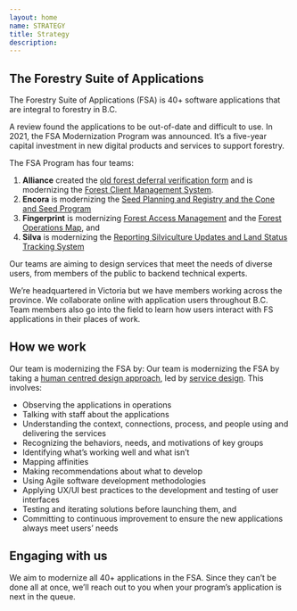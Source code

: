 ```yaml
---
layout: home
name: STRATEGY
title: Strategy
description:        
---
```


## The Forestry Suite of Applications 

The Forestry Suite of Applications (FSA) is 40+ software applications that are integral to forestry in B.C. 

A review found the applications to be out-of-date and difficult to use. In 2021, the FSA Modernization Program was announced. It’s a five-year capital investment in new digital products and services to support forestry. 

The FSA Program has four teams:
1. **Alliance** created the [old forest deferral verification form](https://www2.gov.bc.ca/gov/content?id=FA95ADB67F584002993F7DA235FF7179) and is modernizing the [Forest Client Management System](./applications/client.html). 
2. **Encora** is modernizing the [Seed Planning and Registry and the Cone and Seed Program](./applications/spar.html) 
3. **Fingerprint** is modernizing [Forest Access Management](./applications/fam.html) and the [Forest Operations Map](./applications/fom.html), and 
4. **Silva** is modernizing the [Reporting Silviculture Updates and Land Status Tracking System](./applications/results.html)

Our teams are aiming to design services that meet the needs of diverse users, from members of the public to backend technical experts. 

We’re headquartered in Victoria but we have members working across the province. We collaborate online with application users throughout B.C. Team members also go into the field to learn how users interact with FS applications in their places of work. 

## How we work

Our team is modernizing the FSA by:
    Our team is modernizing the FSA by taking a [human centred design approach](https://en.wikipedia.org/wiki/Human-centered_design), led by [service design](https://en.wikipedia.org/wiki/Service_design). 
 This involves:
 - Observing the applications in operations
 - Talking with staff about the applications 
 - Understanding the context, connections, process, and people using and delivering the services 
 - Recognizing the behaviors, needs, and motivations of key groups 
 - Identifying what’s working well and what isn’t 
 - Mapping affinities 
 - Making recommendations about what to develop 
 - Using Agile software development methodologies 
 - Applying UX/UI best practices to the development and testing of user interfaces 
 - Testing and iterating solutions before launching them, and 
 - Committing to continuous improvement to ensure the new applications always meet users’ needs 

## Engaging with us
We aim to modernize all 40+ applications in the FSA. Since they can’t be done all at once, we’ll reach out to you when your program’s application is next in the queue.
  
